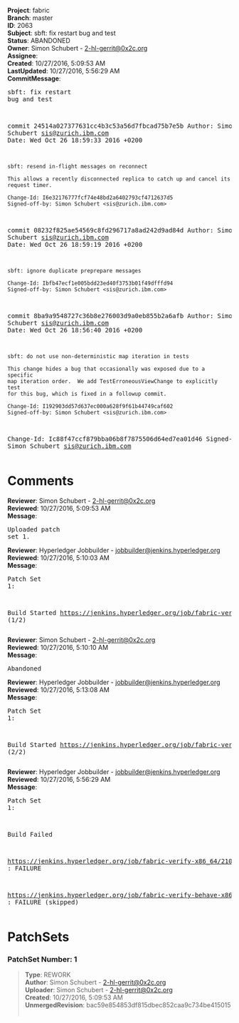 <strong>Project</strong>: fabric<br><strong>Branch</strong>: master<br><strong>ID</strong>: 2063<br><strong>Subject</strong>: sbft: fix restart bug and test<br><strong>Status</strong>: ABANDONED<br><strong>Owner</strong>: Simon Schubert - 2-hl-gerrit@0x2c.org<br><strong>Assignee</strong>:<br><strong>Created</strong>: 10/27/2016, 5:09:53 AM<br><strong>LastUpdated</strong>: 10/27/2016, 5:56:29 AM<br><strong>CommitMessage</strong>:<br><pre>sbft: fix restart bug and test

commit 24514a027377631cc4b3c53a56d7fbcad75b7e5b
Author: Simon Schubert <sis@zurich.ibm.com>
Date:   Wed Oct 26 18:59:33 2016 +0200

    sbft: resend in-flight messages on reconnect

    This allows a recently disconnected replica to catch up and cancel its
    request timer.

    Change-Id: I6e32176777fcf74e48bd2a6402793cf4712637d5
    Signed-off-by: Simon Schubert <sis@zurich.ibm.com>

commit 08232f825ae54569c8fd296717a8ad242d9ad84d
Author: Simon Schubert <sis@zurich.ibm.com>
Date:   Wed Oct 26 18:59:19 2016 +0200

    sbft: ignore duplicate preprepare messages

    Change-Id: Ibfb47ecf1e005bdd23ed40f3753b01f49dfffd94
    Signed-off-by: Simon Schubert <sis@zurich.ibm.com>

commit 8ba9a9548727c36b8e276003d9a0eb855b2a6afb
Author: Simon Schubert <sis@zurich.ibm.com>
Date:   Wed Oct 26 18:56:40 2016 +0200

    sbft: do not use non-deterministic map iteration in tests

    This change hides a bug that occasionally was exposed due to a specific
    map iteration order.  We add TestErroneousViewChange to explicitly test
    for this bug, which is fixed in a followup commit.

    Change-Id: I192903dd57d637ec000a628f9f61b44749caf602
    Signed-off-by: Simon Schubert <sis@zurich.ibm.com>

Change-Id: Ic88f47ccf879bba06b8f7875506d64ed7ea01d46
Signed-off-by: Simon Schubert <sis@zurich.ibm.com>
</pre><h1>Comments</h1><strong>Reviewer</strong>: Simon Schubert - 2-hl-gerrit@0x2c.org<br><strong>Reviewed</strong>: 10/27/2016, 5:09:53 AM<br><strong>Message</strong>: <pre>Uploaded patch set 1.</pre><strong>Reviewer</strong>: Hyperledger Jobbuilder - jobbuilder@jenkins.hyperledger.org<br><strong>Reviewed</strong>: 10/27/2016, 5:10:03 AM<br><strong>Message</strong>: <pre>Patch Set 1:

Build Started https://jenkins.hyperledger.org/job/fabric-verify-x86_64/2102/ (1/2)</pre><strong>Reviewer</strong>: Simon Schubert - 2-hl-gerrit@0x2c.org<br><strong>Reviewed</strong>: 10/27/2016, 5:10:10 AM<br><strong>Message</strong>: <pre>Abandoned</pre><strong>Reviewer</strong>: Hyperledger Jobbuilder - jobbuilder@jenkins.hyperledger.org<br><strong>Reviewed</strong>: 10/27/2016, 5:13:08 AM<br><strong>Message</strong>: <pre>Patch Set 1:

Build Started https://jenkins.hyperledger.org/job/fabric-verify-behave-x86_64/997/ (2/2)</pre><strong>Reviewer</strong>: Hyperledger Jobbuilder - jobbuilder@jenkins.hyperledger.org<br><strong>Reviewed</strong>: 10/27/2016, 5:56:29 AM<br><strong>Message</strong>: <pre>Patch Set 1:

Build Failed 

https://jenkins.hyperledger.org/job/fabric-verify-x86_64/2102/ : FAILURE

https://jenkins.hyperledger.org/job/fabric-verify-behave-x86_64/997/ : FAILURE (skipped)</pre><h1>PatchSets</h1><h3>PatchSet Number: 1</h3><blockquote><strong>Type</strong>: REWORK<br><strong>Author</strong>: Simon Schubert - 2-hl-gerrit@0x2c.org<br><strong>Uploader</strong>: Simon Schubert - 2-hl-gerrit@0x2c.org<br><strong>Created</strong>: 10/27/2016, 5:09:53 AM<br><strong>UnmergedRevision</strong>: bac59e854853df815dbec852caa9c734be415015<br><br></blockquote>